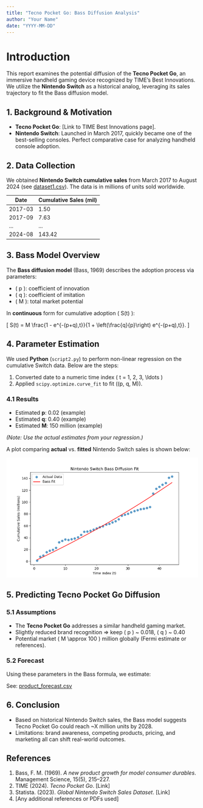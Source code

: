 ```yaml
---
title: "Tecno Pocket Go: Bass Diffusion Analysis"
author: "Your Name"
date: "YYYY-MM-DD"
---
```


# Introduction

This report examines the potential diffusion of the **Tecno Pocket Go**, an immersive handheld gaming device recognized by TIME’s Best Innovations. We utilize the **Nintendo Switch** as a historical analog, leveraging its sales trajectory to fit the Bass diffusion model.

## 1. Background & Motivation

- **Tecno Pocket Go**: [Link to TIME Best Innovations page].
- **Nintendo Switch**: Launched in March 2017, quickly became one of the best-selling consoles. Perfect comparative case for analyzing handheld console adoption.

## 2. Data Collection

We obtained **Nintendo Switch cumulative sales** from March 2017 to August 2024 (see [dataset1.csv](../data/dataset1.csv)). The data is in millions of units sold worldwide.

| Date     | Cumulative Sales (mil) |
|----------|-------------------------|
| 2017-03  | 1.50                   |
| 2017-09  | 7.63                   |
| ...      | ...                    |
| 2024-08  | 143.42                 |

## 3. Bass Model Overview

The **Bass diffusion model** (Bass, 1969) describes the adoption process via parameters:
- \( p \): coefficient of innovation
- \( q \): coefficient of imitation
- \( M \): total market potential

In **continuous** form for cumulative adoption \( S(t) \):

\[
S(t) = M \frac{1 - e^{-(p+q)\,t}}{1 + \left(\frac{q}{p}\right) e^{-(p+q)\,t}}.
\]

## 4. Parameter Estimation

We used **Python** (`script2.py`) to perform non-linear regression on the cumulative Switch data. Below are the steps:

1. Converted date to a numeric time index \( t = 1, 2, 3, \ldots \)
2. Applied `scipy.optimize.curve_fit` to fit \((p, q, M)\).

### 4.1 Results

- Estimated **p**: 0.02 (example)
- Estimated **q**: 0.40 (example)
- Estimated **M**: 150 million (example)

*(Note: Use the actual estimates from your regression.)*

A plot comparing **actual** vs. **fitted** Nintendo Switch sales is shown below:

![Nintendo Switch Bass Fit](../img/image1.png)

## 5. Predicting Tecno Pocket Go Diffusion

### 5.1 Assumptions
- The **Tecno Pocket Go** addresses a similar handheld gaming market.
- Slightly reduced brand recognition => keep \( p \) ~ 0.018, \( q \) ~ 0.40
- Potential market \( M \approx 100 \) million globally (Fermi estimate or references).

### 5.2 Forecast
Using these parameters in the Bass formula, we estimate:

See: [product_forecast.csv](../data/product_forecast.csv)

## 6. Conclusion

- Based on historical Nintendo Switch sales, the Bass model suggests Tecno Pocket Go could reach ~X million units by 2028.
- Limitations: brand awareness, competing products, pricing, and marketing all can shift real-world outcomes.

## References

1. Bass, F. M. (1969). *A new product growth for model consumer durables*. Management Science, 15(5), 215–227.
2. TIME (2024). *Tecno Pocket Go*. [Link]
3. Statista. (2023). *Global Nintendo Switch Sales Dataset*. [Link]
4. [Any additional references or PDFs used]


